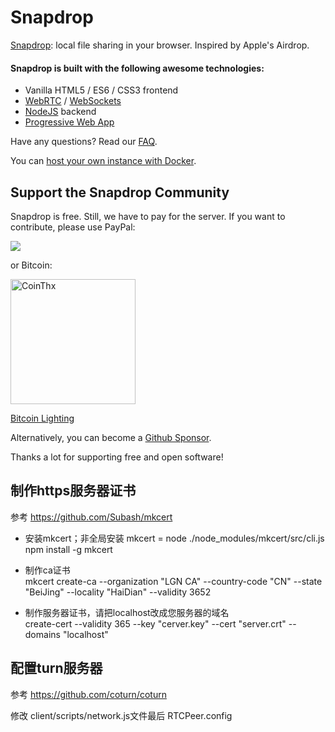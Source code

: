 # Snapdrop 

[Snapdrop](https://snapdrop.net): local file sharing in your browser. Inspired by Apple's Airdrop.


#### Snapdrop is built with the following awesome technologies:
* Vanilla HTML5 / ES6 / CSS3 frontend
* [WebRTC](http://webrtc.org/) / [WebSockets](http://www.websocket.org/)
* [NodeJS](https://nodejs.org/en/) backend
* [Progressive Web App](https://wikipedia.org/wiki/Progressive_Web_App)


Have any questions? Read our [FAQ](/docs/faq.md).

You can [host your own instance with Docker](/docs/local-dev.md).


## Support the Snapdrop Community
Snapdrop is free. Still, we have to pay for the server. If you want to contribute, please use PayPal:

[<img src="https://www.paypalobjects.com/en_US/i/btn/btn_donateCC_LG.gif">](https://www.paypal.com/donate/?hosted_button_id=MG8GV7YCYT352)

or Bitcoin:

[<img src="https://coins.github.io/thx/logo-color-large-pill-320px.png" alt="CoinThx" width="200"/>](https://coins.github.io/thx/#1K9zQ8f4iTyhKyHWmiDKt21cYX2QSDckWB?label=Snapdrop&message=Thanks!%20Your%20contribution%20helps%20to%20keep%20Snapdrop%20free%20for%20everybody!) 

[Bitcoin Lighting](https://tippin.me/@robin_linus)

Alternatively, you can become a [Github Sponsor](https://github.com/sponsors/RobinLinus).

Thanks a lot for supporting free and open software!

## 制作https服务器证书

参考 https://github.com/Subash/mkcert

- 安装mkcert；非全局安装 mkcert = node ./node_modules/mkcert/src/cli.js<br>
npm install -g mkcert 

- 制作ca证书<br>
mkcert create-ca --organization "LGN CA" --country-code "CN" --state "BeiJing" --locality "HaiDian" --validity 3652
    
- 制作服务器证书，请把localhost改成您服务器的域名<br>
create-cert --validity 365 --key "cerver.key" --cert "server.crt" --domains "localhost"

## 配置turn服务器

参考 https://github.com/coturn/coturn

修改 client/scripts/network.js文件最后 RTCPeer.config